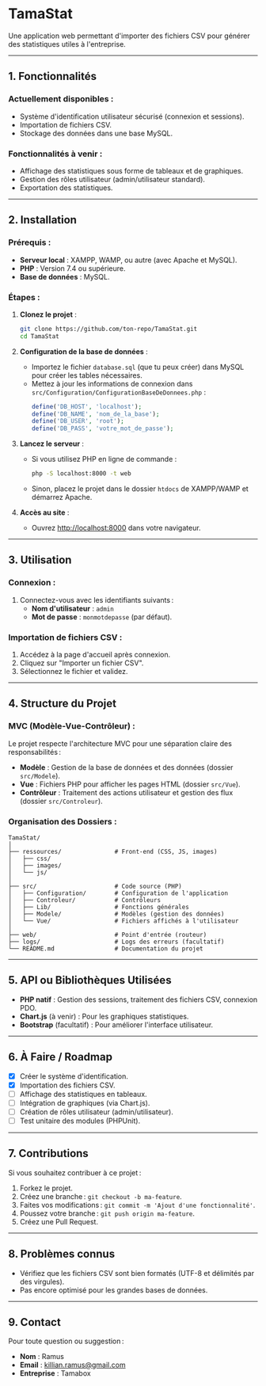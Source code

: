 # **TamaStat**
Une application web permettant d'importer des fichiers CSV pour générer des statistiques utiles à l'entreprise.

---

## **1. Fonctionnalités**
### **Actuellement disponibles** :
- Système d'identification utilisateur sécurisé (connexion et sessions).
- Importation de fichiers CSV.
- Stockage des données dans une base MySQL.

### **Fonctionnalités à venir** :
- Affichage des statistiques sous forme de tableaux et de graphiques.
- Gestion des rôles utilisateur (admin/utilisateur standard).
- Exportation des statistiques.

---

## **2. Installation**
### **Prérequis** :
- **Serveur local** : XAMPP, WAMP, ou autre (avec Apache et MySQL).
- **PHP** : Version 7.4 ou supérieure.
- **Base de données** : MySQL.

### **Étapes** :
1. **Clonez le projet** :
   ```bash
   git clone https://github.com/ton-repo/TamaStat.git
   cd TamaStat
   ```
2. **Configuration de la base de données** :
   - Importez le fichier `database.sql` (que tu peux créer) dans MySQL pour créer les tables nécessaires.
   - Mettez à jour les informations de connexion dans `src/Configuration/ConfigurationBaseDeDonnees.php` :
     ```php
     define('DB_HOST', 'localhost');
     define('DB_NAME', 'nom_de_la_base');
     define('DB_USER', 'root');
     define('DB_PASS', 'votre_mot_de_passe');
     ```

3. **Lancez le serveur** :
   - Si vous utilisez PHP en ligne de commande :
     ```bash
     php -S localhost:8000 -t web
     ```
   - Sinon, placez le projet dans le dossier `htdocs` de XAMPP/WAMP et démarrez Apache.

4. **Accès au site** :
   - Ouvrez [http://localhost:8000](http://localhost:8000) dans votre navigateur.

---

## **3. Utilisation**
### **Connexion** :
1. Connectez-vous avec les identifiants suivants :
   - **Nom d'utilisateur** : `admin`
   - **Mot de passe** : `monmotdepasse` (par défaut).

### **Importation de fichiers CSV** :
1. Accédez à la page d'accueil après connexion.
2. Cliquez sur "Importer un fichier CSV".
3. Sélectionnez le fichier et validez.

---

## **4. Structure du Projet**
### **MVC (Modèle-Vue-Contrôleur)** :
Le projet respecte l'architecture MVC pour une séparation claire des responsabilités :
- **Modèle** : Gestion de la base de données et des données (dossier `src/Modele`).
- **Vue** : Fichiers PHP pour afficher les pages HTML (dossier `src/Vue`).
- **Contrôleur** : Traitement des actions utilisateur et gestion des flux (dossier `src/Controleur`).

### **Organisation des Dossiers** :
```
TamaStat/
│
├── ressources/               # Front-end (CSS, JS, images)
│   ├── css/
│   ├── images/
│   └── js/
│
├── src/                      # Code source (PHP)
│   ├── Configuration/        # Configuration de l'application
│   ├── Controleur/           # Contrôleurs
│   ├── Lib/                  # Fonctions générales
│   ├── Modele/               # Modèles (gestion des données)
│   └── Vue/                  # Fichiers affichés à l'utilisateur
│
├── web/                      # Point d'entrée (routeur)
├── logs/                     # Logs des erreurs (facultatif)
└── README.md                 # Documentation du projet
```

---

## **5. API ou Bibliothèques Utilisées**
- **PHP natif** : Gestion des sessions, traitement des fichiers CSV, connexion PDO.
- **Chart.js** (à venir) : Pour les graphiques statistiques.
- **Bootstrap** (facultatif) : Pour améliorer l'interface utilisateur.

---

## **6. À Faire / Roadmap**
- [x] Créer le système d'identification.
- [x] Importation des fichiers CSV.
- [ ] Affichage des statistiques en tableaux.
- [ ] Intégration de graphiques (via Chart.js).
- [ ] Création de rôles utilisateur (admin/utilisateur).
- [ ] Test unitaire des modules (PHPUnit).

---

## **7. Contributions**
Si vous souhaitez contribuer à ce projet :
1. Forkez le projet.
2. Créez une branche : `git checkout -b ma-feature`.
3. Faites vos modifications : `git commit -m 'Ajout d'une fonctionnalité'`.
4. Poussez votre branche : `git push origin ma-feature`.
5. Créez une Pull Request.

---

## **8. Problèmes connus**
- Vérifiez que les fichiers CSV sont bien formatés (UTF-8 et délimités par des virgules).
- Pas encore optimisé pour les grandes bases de données.

---

## **9. Contact**
Pour toute question ou suggestion :
- **Nom** : Ramus
- **Email** : killian.ramus@gmail.com
- **Entreprise** : Tamabox

